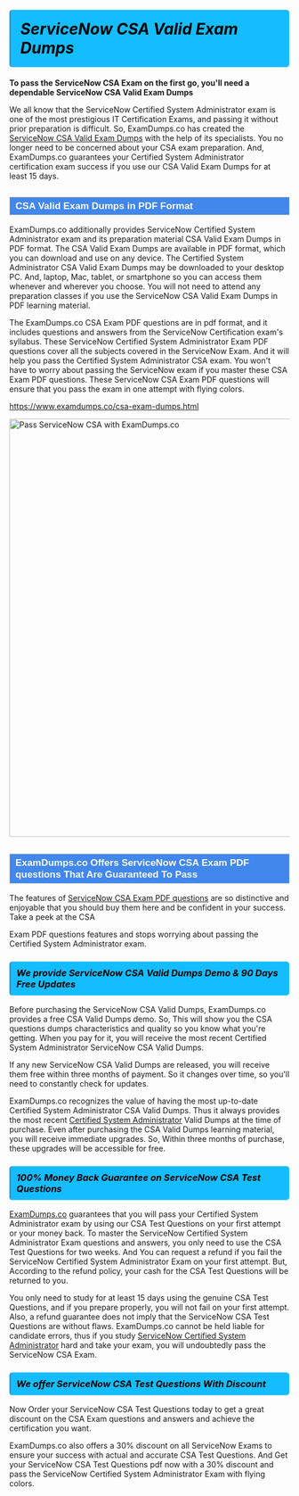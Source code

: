 <h1>                <strong><span style="display: block; color: #000000; background: #14BDFF; border: 0.5px solid #AED6F1; border-left: 3px solid #3498DB; padding: .6em; border-radius: 6px;">                     <em>ServiceNow CSA <span class="exam_variation">Valid Exam Dumps</span> </em>                </span></strong>            </h1>                        <p><strong>To pass the ServiceNow CSA Exam on the first go, you'll need a dependable ServiceNow CSA <span class="exam_variation">Valid Exam Dumps</span></strong></p>                        <p>We all know that the ServiceNow Certified System Administrator exam is one of the most prestigious IT Certification Exams,             and passing it without prior preparation is difficult. So, ExamDumps.co has created the <a href="https://www.examdumps.co/csa-exam-dumps.html">ServiceNow CSA <span class="exam_variation">Valid Exam Dumps</span></a> with the help of its specialists.             You no longer need to be concerned about your CSA exam preparation. And, ExamDumps.co guarantees your Certified System Administrator certification             exam success if you use our CSA <span class="exam_variation">Valid Exam Dumps</span> for at least 15 days.</p>                        <h2 style="background: #4287ec; border: 1px solid #cccccc; padding: 5px 10px;">                <span style="color: #ffffff;">                    <span style="font-size: 11pt;">                        <span style="line-height: normal;">                            <span style="font-family: Calibri,sans-serif;">                                <strong>                                    <span style="font-size: 13.0pt;">CSA <span class="exam_variation">Valid Exam Dumps</span> in PDF Format</span>                                </strong>                            </span>                        </span>                    </span>                </span>            </h2>                        <p>ExamDumps.co additionally provides ServiceNow Certified System Administrator exam and its preparation material CSA <span class="exam_variation">Valid Exam Dumps</span> in PDF format.             The CSA <span class="exam_variation">Valid Exam Dumps</span> are available in PDF format, which you can download and use on any device. The Certified System Administrator CSA <span class="exam_variation">Valid Exam Dumps</span> may be downloaded             to your desktop PC. And, laptop, Mac, tablet, or smartphone so you can access them whenever and wherever you choose. You will not need to attend any preparation classes if you use             the ServiceNow CSA <span class="exam_variation">Valid Exam Dumps</span> in PDF learning material. </p>                        <p>The ExamDumps.co CSA <span class="exam_variation2">Exam PDF questions</span> are in pdf format, and  it includes questions and answers from the ServiceNow Certification exam's syllabus. These             ServiceNow Certified System Administrator <span class="exam_variation2">Exam PDF questions</span> cover all the subjects covered in the ServiceNow Exam. And it will help you pass the             Certified System Administrator CSA exam. You won't have to worry about passing the ServiceNow exam if you master these CSA <span class="exam_variation2">Exam PDF questions</span>.             These ServiceNow CSA <span class="exam_variation2">Exam PDF questions</span> will ensure that you pass the exam in one attempt with flying colors.</p>                        <p><a href="https://www.examdumps.co/csa-exam-dumps.html">https://www.examdumps.co/csa-exam-dumps.html</a></p>                        <p><a href="https://www.examdumps.co/"><img src="https://www.examdumps.co//images/banners/big-sale-20-percent-discount-offer-examdumps.jpg" class="postImage" alt="Pass ServiceNow CSA with ExamDumps.co" width="750"></a></p>                            <h2 style="background: #4287ec; border: 1px solid #cccccc; padding: 5px 10px;">                <span style="color: #ffffff;">                    <span style="font-size: 11pt;">                        <span style="line-height: normal;">                            <span style="font-family: Calibri,sans-serif;">                                <strong>                                    <span style="font-size: 13.0pt;">ExamDumps.co Offers ServiceNow CSA <span class="exam_variation2">Exam PDF questions</span> That Are Guaranteed To Pass</span>                                </strong>                            </span>                        </span>                    </span>                </span>            </h2>                        <p>The features of <a href="https://www.examdumps.co/servicenow-exam-dumps.html">ServiceNow CSA <span class="exam_variation2">Exam PDF questions</span></a> are so distinctive and enjoyable that you should buy them here and be confident in your success. Take a peek at the CSA</p>            <p> <span class="exam_variation2">Exam PDF questions</span> features and stops worrying about passing the Certified System Administrator exam.</p>                        <h3>                <strong>                    <span style="display: block; color: #000000; background: #14BDFF; border: 0.5px solid #AED6F1; border-left: 3px solid #3498DB; padding: .6em; border-radius: 6px;">                        <em>We provide ServiceNow CSA <span class="exam_variation3">Valid Dumps</span> Demo &amp; 90 Days Free Updates</em>                    </span>                </strong>            </h3>                        <p>Before purchasing the ServiceNow CSA <span class="exam_variation3">Valid Dumps</span>, ExamDumps.co provides a free CSA <span class="exam_variation3">Valid Dumps</span> demo. So, This will show you the CSA questions dumps             characteristics and quality so you know what you're getting. When you pay for it, you will receive the most recent             Certified System Administrator ServiceNow CSA <span class="exam_variation3">Valid Dumps</span>.</p>                        <p>If any new ServiceNow CSA <span class="exam_variation3">Valid Dumps</span> are released, you will receive them free within three months of payment.             So it changes over time, so you'll need to constantly check for updates.</p>                        <p>ExamDumps.co recognizes the value of having the most up-to-date Certified System Administrator CSA <span class="exam_variation3">Valid Dumps</span>. Thus it always provides the most recent             <a href="https://www.examdumps.co/certified-system-administrator-exam-dumps.html">Certified System Administrator</a> <span class="exam_variation3">Valid Dumps</span> at the time of purchase. Even after purchasing the CSA <span class="exam_variation3">Valid Dumps</span> learning material, you will receive immediate upgrades.             So, Within three months of purchase, these upgrades will be accessible for free.</p>                        <h3>                <strong>                    <span style="display: block; color: #000000; background: #14BDFF; border: 0.5px solid #AED6F1; border-left: 3px solid #3498DB; padding: .6em; border-radius: 6px;">                        <em>100% Money Back Guarantee on ServiceNow CSA <span class="exam_variation4">Test Questions</span></em>                    </span>                </strong>            </h3>                        <p><a href="https://www.examdumps.co/">ExamDumps.co</a> guarantees that you will pass your Certified System Administrator exam by using our CSA <span class="exam_variation4">Test Questions</span> on your first attempt or your money back.             To master the ServiceNow Certified System Administrator Exam questions and answers, you only need to use the CSA <span class="exam_variation4">Test Questions</span> for             two weeks. And You can request a refund if you fail the ServiceNow Certified System Administrator Exam on your first attempt. But, According to the refund policy, your cash             for the CSA <span class="exam_variation4">Test Questions</span> will be returned to you.</p>                        <p>You only need to study for at least 15 days using the genuine CSA <span class="exam_variation4">Test Questions</span>, and if you prepare properly, you will not fail on your first attempt.             Also, a refund guarantee does not imply that the ServiceNow CSA <span class="exam_variation4">Test Questions</span> are without flaws. ExamDumps.co cannot be held liable for candidate errors,             thus if you study <a href="https://www.examdumps.co/csa-exam-dumps.html">ServiceNow Certified System Administrator</a> hard and take your exam, you will undoubtedly pass the ServiceNow CSA Exam. </p>                        <h3>                <strong>                    <span style="display: block; color: #000000; background: #14BDFF; border: 0.5px solid #AED6F1; border-left: 3px solid #3498DB; padding: .6em; border-radius: 6px;">                        <em>We offer ServiceNow CSA <span class="exam_variation4">Test Questions</span> With Discount</em>                    </span>                </strong>            </h3>                        <p>Now Order your ServiceNow CSA <span class="exam_variation4">Test Questions</span> today to get a great discount on the CSA Exam questions and answers and achieve the certification you want.</p>                        <p>ExamDumps.co also offers a 30% discount on all ServiceNow Exams to ensure your success with actual and accurate CSA <span class="exam_variation4">Test Questions</span>. And Get your ServiceNow CSA <span class="exam_variation4">Test Questions</span>             pdf now with a 30% discount and pass the ServiceNow Certified System Administrator Exam with flying colors.</p>                    
